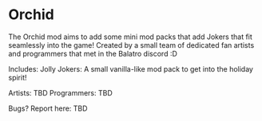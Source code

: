 # Orchid
The Orchid mod aims to add some mini mod packs that add Jokers that fit seamlessly into the game! 
Created by a small team of dedicated fan artists and programmers that met in the Balatro discord :D



Includes:
Jolly Jokers: A small vanilla-like mod pack to get into the holiday spirit!

Artists:
TBD
Programmers:
TBD

Bugs? Report here: TBD
